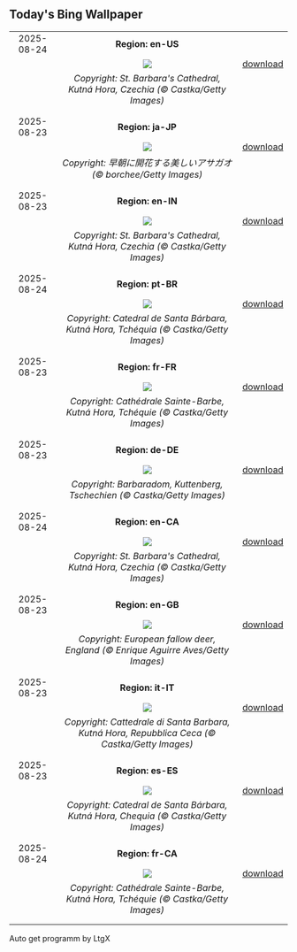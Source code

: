 ## Today's Bing Wallpaper
|      |      |      |
| :----: | :----: | :----: |
|2025-08-24|**Region: en-US**||
||![](https://www.bing.com/th?id=OHR.SaintBarbaras_EN-US3076115197_UHD.jpg&pid=hp&w=1152&h=648&rs=1&c=4)| [download](https://www.bing.com/th?id=OHR.SaintBarbaras_EN-US3076115197_UHD.jpg)|
||*Copyright: St. Barbara's Cathedral, Kutná Hora, Czechia (© Castka/Getty Images)*
||
|||
|2025-08-23|**Region: ja-JP**||
||![](https://www.bing.com/th?id=OHR.Morningglory2025_JA-JP5429610056_UHD.jpg&pid=hp&w=1152&h=648&rs=1&c=4)| [download](https://www.bing.com/th?id=OHR.Morningglory2025_JA-JP5429610056_UHD.jpg)|
||*Copyright: 早朝に開花する美しいアサガオ (© borchee/Getty Images)*
||
|||
|2025-08-23|**Region: en-IN**||
||![](https://www.bing.com/th?id=OHR.SaintBarbaras_EN-IN1181237590_UHD.jpg&pid=hp&w=1152&h=648&rs=1&c=4)| [download](https://www.bing.com/th?id=OHR.SaintBarbaras_EN-IN1181237590_UHD.jpg)|
||*Copyright: St. Barbara's Cathedral, Kutná Hora, Czechia (© Castka/Getty Images)*
||
|||
|2025-08-24|**Region: pt-BR**||
||![](https://www.bing.com/th?id=OHR.SaintBarbaras_PT-BR9908756704_UHD.jpg&pid=hp&w=1152&h=648&rs=1&c=4)| [download](https://www.bing.com/th?id=OHR.SaintBarbaras_PT-BR9908756704_UHD.jpg)|
||*Copyright: Catedral de Santa Bárbara, Kutná Hora, Tchéquia (© Castka/Getty Images)*
||
|||
|2025-08-23|**Region: fr-FR**||
||![](https://www.bing.com/th?id=OHR.SaintBarbaras_FR-FR4490815569_UHD.jpg&pid=hp&w=1152&h=648&rs=1&c=4)| [download](https://www.bing.com/th?id=OHR.SaintBarbaras_FR-FR4490815569_UHD.jpg)|
||*Copyright: Cathédrale Sainte-Barbe, Kutná Hora, Tchéquie (© Castka/Getty Images)*
||
|||
|2025-08-23|**Region: de-DE**||
||![](https://www.bing.com/th?id=OHR.SaintBarbaras_DE-DE2329773530_UHD.jpg&pid=hp&w=1152&h=648&rs=1&c=4)| [download](https://www.bing.com/th?id=OHR.SaintBarbaras_DE-DE2329773530_UHD.jpg)|
||*Copyright: Barbaradom, Kuttenberg, Tschechien (© Castka/Getty Images)*
||
|||
|2025-08-24|**Region: en-CA**||
||![](https://www.bing.com/th?id=OHR.SaintBarbaras_EN-CA1578716793_UHD.jpg&pid=hp&w=1152&h=648&rs=1&c=4)| [download](https://www.bing.com/th?id=OHR.SaintBarbaras_EN-CA1578716793_UHD.jpg)|
||*Copyright: St. Barbara's Cathedral, Kutná Hora, Czechia (© Castka/Getty Images)*
||
|||
|2025-08-23|**Region: en-GB**||
||![](https://www.bing.com/th?id=OHR.CervusDama_EN-GB8518055482_UHD.jpg&pid=hp&w=1152&h=648&rs=1&c=4)| [download](https://www.bing.com/th?id=OHR.CervusDama_EN-GB8518055482_UHD.jpg)|
||*Copyright: European fallow deer, England (© Enrique Aguirre Aves/Getty Images)*
||
|||
|2025-08-23|**Region: it-IT**||
||![](https://www.bing.com/th?id=OHR.SaintBarbaras_IT-IT0267106236_UHD.jpg&pid=hp&w=1152&h=648&rs=1&c=4)| [download](https://www.bing.com/th?id=OHR.SaintBarbaras_IT-IT0267106236_UHD.jpg)|
||*Copyright: Cattedrale di Santa Barbara, Kutná Hora, Repubblica Ceca (© Castka/Getty Images)*
||
|||
|2025-08-23|**Region: es-ES**||
||![](https://www.bing.com/th?id=OHR.SaintBarbaras_ES-ES8198258908_UHD.jpg&pid=hp&w=1152&h=648&rs=1&c=4)| [download](https://www.bing.com/th?id=OHR.SaintBarbaras_ES-ES8198258908_UHD.jpg)|
||*Copyright: Catedral de Santa Bárbara, Kutná Hora, Chequia (© Castka/Getty Images)*
||
|||
|2025-08-24|**Region: fr-CA**||
||![](https://www.bing.com/th?id=OHR.SaintBarbaras_FR-CA8370632237_UHD.jpg&pid=hp&w=1152&h=648&rs=1&c=4)| [download](https://www.bing.com/th?id=OHR.SaintBarbaras_FR-CA8370632237_UHD.jpg)|
||*Copyright: Cathédrale Sainte-Barbe, Kutná Hora, Tchéquie (© Castka/Getty Images)*
||
|||

Auto get programm by LtgX
